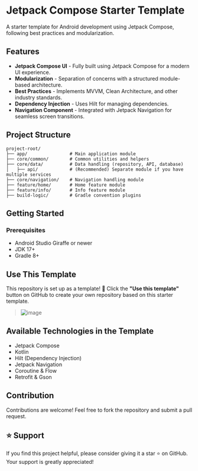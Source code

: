 # Jetpack Compose Starter Template

A starter template for Android development using Jetpack Compose, following best practices and modularization.

## Features
- **Jetpack Compose UI** - Fully built using Jetpack Compose for a modern UI experience.
- **Modularization** - Separation of concerns with a structured module-based architecture.
- **Best Practices** - Implements MVVM, Clean Architecture, and other industry standards.
- **Dependency Injection** - Uses Hilt for managing dependencies.
- **Navigation Component** - Integrated with Jetpack Navigation for seamless screen transitions.

## Project Structure
```
project-root/
├── app/                # Main application module
├── core/common/        # Common utilities and helpers
├── core/data/          # Data handling (repository, API, database)
│   ├── api/            # (Recommended) Separate module if you have multiple services
├── core/navigation/    # Navigation handling module
├── feature/home/       # Home feature module
├── feature/info/       # Info feature module
├── build-logic/        # Gradle convention plugins
```

## Getting Started
### Prerequisites
- Android Studio Giraffe or newer
- JDK 17+
- Gradle 8+

## Use This Template
This repository is set up as a template! 🚀 Click the **"Use this template"** button on GitHub to create your own repository based on this starter template.
> ![image](https://github.com/user-attachments/assets/504f2c84-f260-4c94-9123-705f1cf30d86)

## Available Technologies in the Template
- Jetpack Compose
- Kotlin
- Hilt (Dependency Injection)
- Jetpack Navigation
- Coroutine & Flow
- Retrofit & Gson

## Contribution
Contributions are welcome! Feel free to fork the repository and submit a pull request.

## ⭐ Support
If you find this project helpful, please consider giving it a star ⭐ on GitHub. Your support is greatly appreciated!
